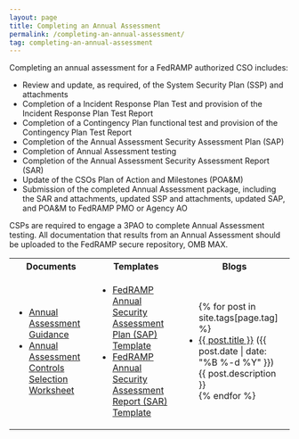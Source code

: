 ```yaml
---
layout: page
title: Completing an Annual Assessment
permalink: /completing-an-annual-assessment/
tag: completing-an-annual-assessment
---
```

Completing an annual assessment for a FedRAMP authorized CSO includes: 
<ul>
<li>Review and update, as required, of the System Security Plan (SSP) and attachments</li>
<li>Completion of a Incident Response Plan Test and provision of the Incident Response Plan Test Report</li>
<li>Completion of a Contingency Plan functional test and provision of the Contingency Plan Test Report</li>
<li>Completion of the Annual Assessment Security Assessment Plan (SAP)</li>
<li>Completion of Annual Assessment testing</li>
<li>Completion of the Annual Assessment Security Assessment Report (SAR)</li>
<li>Update of the CSOs Plan of Action and Milestones (POA&M)</li>
<li>Submission of the completed Annual Assessment package, including the SAR and attachments, updated SSP and attachments, updated SAP, and POA&M to FedRAMP PMO or Agency AO</li>
</ul>
<p>CSPs are required to engage a 3PAO to complete Annual Assessment testing. All documentation that results from an Annual Assessment should be uploaded to the FedRAMP secure repository, OMB MAX. </p>

<table>
<tr>
<th>Documents</th>
<th>Templates</th>
<th>Blogs</th>
</tr>
<td>
<ul>
<li><a href="{{site.baseurl}}/assets/resources/documents/CSP_Annual_Assessment_Guidance.pdf">Annual Assessment Guidance</a></li>
<li><a href="{{site.baseurl}}/assets/resources/documents/CSP_Annual_Assessment_Controls_Selection_Worksheet.xlsx">Annual Assessment Controls Selection Worksheet</a></li>
</ul>
</td>
<td>
<ul>
<li><a href="{{site.baseurl}}/assets/resources/templates/FedRAMP-Annual-SAP-Template.docx">FedRAMP Annual Security Assessment Plan (SAP) Template</a></li>
<li><a href="{{site.baseurl}}/assets/resources/templates/FedRAMP-Annual-SAR-Template.docx">FedRAMP Annual Security Assessment Report (SAR) Template</a></li>
</ul>
</td>
<td>
<ul>
{% for post in site.tags[page.tag] %}
  <li><a href="{{ post.url }}">{{ post.title }}</a> ({{ post.date | date: "%B %-d %Y" }})<br>
    {{ post.description }}
  </li>
{% endfor %}
</ul>
</td>
